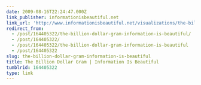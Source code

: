 ```yaml
---
date: 2009-08-16T22:24:47.000Z
link_publisher: informationisbeautiful.net
link_url: 'http://www.informationisbeautiful.net/visualizations/the-billion-dollar-gram/'
redirect_from:
  - /post/164405322/the-billion-dollar-gram-information-is-beautiful/
  - /post/164405322/
  - /post/164405322/the-billion-dollar-gram-information-is-beautiful
  - /post/164405322
slug: the-billion-dollar-gram-information-is-beautiful
title: The Billion Dollar Gram | Information Is Beautiful
tumblrid: 164405322
type: link
---
```


